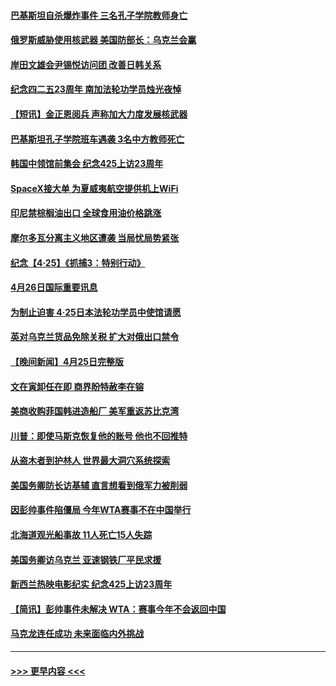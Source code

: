 #### [巴基斯坦自杀爆炸事件 三名孔子学院教师身亡](../pages/prog202/a103410758.md?t=04270500) 
#### [俄罗斯威胁使用核武器 美国防部长：乌克兰会赢](../pages/prog202/a103410716.md?t=04270500) 
#### [岸田文雄会尹锡悦访问团 改善日韩关系](../pages/prog202/a103410622.md?t=04270500) 
#### [纪念四二五23周年 南加法轮功学员烛光夜悼](../pages/prog202/a103410700.md?t=04270500) 
#### [【短讯】金正恩阅兵 声称加大力度发展核武器](../pages/prog202/a103410629.md?t=04270500) 
#### [巴基斯坦孔子学院班车遇袭 3名中方教师死亡](../pages/prog202/a103410617.md?t=04270500) 
#### [韩国中领馆前集会 纪念425上访23周年](../pages/prog202/a103410530.md?t=04270500) 
#### [SpaceX接大单 为夏威夷航空提供机上WiFi](../pages/prog202/a103410416.md?t=04270500) 
#### [印尼禁棕榈油出口 全球食用油价格跳涨](../pages/prog202/a103410426.md?t=04270500) 
#### [摩尔多瓦分离主义地区遭袭 当局忧局势紧张](../pages/prog202/a103410430.md?t=04270500) 
#### [纪念【4·25】《抓捕3：特别行动》](../pages/prog202/a103410352.md?t=04270500) 
#### [4月26日国际重要讯息](../pages/prog202/a103410329.md?t=04270500) 
#### [为制止迫害 4·25日本法轮功学员中使馆请愿](../pages/prog202/a103410339.md?t=04270500) 
#### [英对乌克兰货品免除关税 扩大对俄出口禁令](../pages/prog202/a103410170.md?t=04270500) 
#### [【晚间新闻】4月25日完整版](../pages/prog202/a103410085.md?t=04270500) 
#### [文在寅卸任在即 商界盼特赦李在镕](../pages/prog202/a103410161.md?t=04270500) 
#### [美商收购菲国韩进造船厂 美军重返苏比克湾](../pages/prog202/a103410094.md?t=04270500) 
#### [川普：即使马斯克恢复他的账号 他也不回推特](../pages/prog202/a103410067.md?t=04270500) 
#### [从盗木者到护林人 世界最大洞穴系统探索](../pages/prog202/a103409942.md?t=04270500) 
#### [美国务卿防长访基辅 直言想看到俄军力被削弱](../pages/prog202/a103409981.md?t=04270500) 
#### [因彭帅事件陷僵局 今年WTA赛事不在中国举行](../pages/prog202/a103409908.md?t=04270500) 
#### [北海道观光船事故 11人死亡15人失踪](../pages/prog202/a103409647.md?t=04270500) 
#### [美国务卿访乌克兰 亚速钢铁厂平民求援](../pages/prog202/a103409683.md?t=04270500) 
#### [新西兰热映电影纪实 纪念425上访23周年](../pages/prog202/a103409599.md?t=04270500) 
#### [【简讯】彭帅事件未解决 WTA：赛事今年不会返回中国](../pages/prog202/a103409651.md?t=04270500) 
#### [马克龙连任成功 未来面临内外挑战](../pages/prog202/a103409730.md?t=04270500) 

----
#### [ >>> 更早内容 <<< ](../indexes/prog202-earlier.md)
